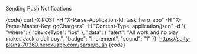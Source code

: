 Sending Push Notifications

{code}
curl -X POST -H "X-Parse-Application-Id: task_hero_app" -H "X-Parse-Master-Key: goChargers" -H "Content-Type: application/json" -d '{ "where": { "deviceType": "ios" }, "data": { "alert": "All work and no play makes Jack a dull boy.", "badge": "Increment", "sound": "1" }}' https://salty-plains-70360.herokuapp.com/parse/push
{code}

